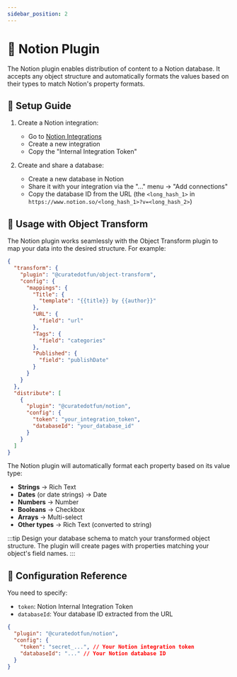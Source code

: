 ```yaml
---
sidebar_position: 2
---
```


# 📝 Notion Plugin

The Notion plugin enables distribution of content to a Notion database. It accepts any object structure and automatically formats the values based on their types to match Notion's property formats.

## 🔧 Setup Guide

1. Create a Notion integration:
   - Go to [Notion Integrations](https://www.notion.so/my-integrations)
   - Create a new integration
   - Copy the "Internal Integration Token"

2. Create and share a database:
   - Create a new database in Notion
   - Share it with your integration via the "..." menu → "Add connections"
   - Copy the database ID from the URL (the `<long_hash_1>` in `https://www.notion.so/<long_hash_1>?v=<long_hash_2>`)

## 📝 Usage with Object Transform

The Notion plugin works seamlessly with the Object Transform plugin to map your data into the desired structure. For example:

```json
{
  "transform": {
    "plugin": "@curatedotfun/object-transform",
    "config": {
      "mappings": {
        "Title": {
          "template": "{{title}} by {{author}}"
        },
        "URL": {
          "field": "url"
        },
        "Tags": {
          "field": "categories"
        },
        "Published": {
          "field": "publishDate"
        }
      }
    }
  },
  "distribute": [
    {
      "plugin": "@curatedotfun/notion",
      "config": {
        "token": "your_integration_token",
        "databaseId": "your_database_id"
      }
    }
  ]
}
```

The Notion plugin will automatically format each property based on its value type:

- **Strings** → Rich Text
- **Dates** (or date strings) → Date
- **Numbers** → Number
- **Booleans** → Checkbox
- **Arrays** → Multi-select
- **Other types** → Rich Text (converted to string)

:::tip
Design your database schema to match your transformed object structure. The plugin will create pages with properties matching your object's field names.
:::

## 📝 Configuration Reference

You need to specify:

- `token`: Notion Internal Integration Token
- `databaseId`: Your database ID extracted from the URL

```json
{
  "plugin": "@curatedotfun/notion",
  "config": {
    "token": "secret_...", // Your Notion integration token
    "databaseId": "..." // Your Notion database ID
  }
}
```
